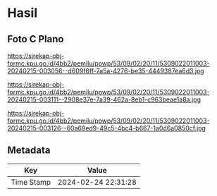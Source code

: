 # Hasil

## Foto C Plano

https://sirekap-obj-formc.kpu.go.id/4bb2/pemilu/ppwp/53/09/02/20/11/5309022011003-20240215-003056--d609f6ff-7a5a-4276-be35-4449387ea6d3.jpg

https://sirekap-obj-formc.kpu.go.id/4bb2/pemilu/ppwp/53/09/02/20/11/5309022011003-20240215-003111--2908e37e-7a39-462a-8eb1-c963beae1a8a.jpg

https://sirekap-obj-formc.kpu.go.id/4bb2/pemilu/ppwp/53/09/02/20/11/5309022011003-20240215-003126--60a69ed9-49c5-4bc4-b667-1a0d6a0850cf.jpg


## Metadata

| Key        | Value               |
| ---------- | ------------------- |
| Time Stamp | 2024-02-24 22:31:28 |



